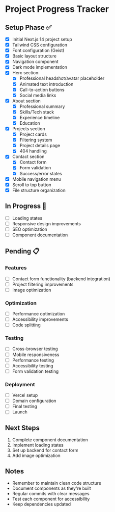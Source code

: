 # Project Progress Tracker

## Setup Phase ✅
- [x] Initial Next.js 14 project setup
- [x] Tailwind CSS configuration
- [x] Font configuration (Geist)
- [x] Basic layout structure
- [x] Navigation component
- [x] Dark mode implementation
- [x] Hero section
  - [x] Professional headshot/avatar placeholder
  - [x] Animated text introduction
  - [x] Call-to-action buttons
  - [x] Social media links
- [x] About section
  - [x] Professional summary
  - [x] Skills/Tech stack
  - [x] Experience timeline
  - [x] Education
- [x] Projects section
  - [x] Project cards
  - [x] Filtering system
  - [x] Project details page
  - [x] 404 handling
- [x] Contact section
  - [x] Contact form
  - [x] Form validation
  - [x] Success/error states
- [x] Mobile navigation menu
- [x] Scroll to top button
- [x] File structure organization

## In Progress 🚧
- [ ] Loading states
- [ ] Responsive design improvements
- [ ] SEO optimization
- [ ] Component documentation

## Pending 📋
### Features
- [ ] Contact form functionality (backend integration)
- [ ] Project filtering improvements
- [ ] Image optimization

### Optimization
- [ ] Performance optimization
- [ ] Accessibility improvements
- [ ] Code splitting

### Testing
- [ ] Cross-browser testing
- [ ] Mobile responsiveness
- [ ] Performance testing
- [ ] Accessibility testing
- [ ] Form validation testing

### Deployment
- [ ] Vercel setup
- [ ] Domain configuration
- [ ] Final testing
- [ ] Launch

## Next Steps
1. Complete component documentation
2. Implement loading states
3. Set up backend for contact form
4. Add image optimization

## Notes
- Remember to maintain clean code structure
- Document components as they're built
- Regular commits with clear messages
- Test each component for accessibility
- Keep dependencies updated